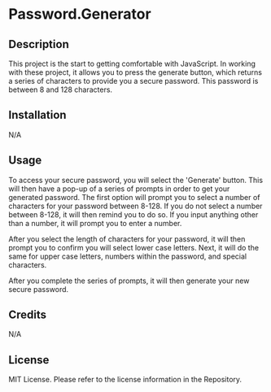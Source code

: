# Password.Generator

## Description

This project is the start to getting comfortable with JavaScript. In working with these project, it allows you to press the generate button, which returns a series of characters to provide you a secure password. This password is between 8 and 128 characters.


## Installation

N/A

## Usage

To access your secure password, you will select the 'Generate' button. This will then have a pop-up of a series of prompts in order to get your generated password.
The first option will prompt you to select a number of characters for your password between 8-128. If you do not select a number between 8-128, it will then remind you to do so. If you input anything other than a number, it will prompt you to enter a number.

After you select the length of characters for your password, it will then prompt you to confirm you will select lower case letters. Next, it will do the same for upper case letters, numbers within the password, and special characters.

After you complete the series of prompts, it will then generate your new secure password.

## Credits

N/A

## License

MIT License. Please refer to the license information in the Repository.
